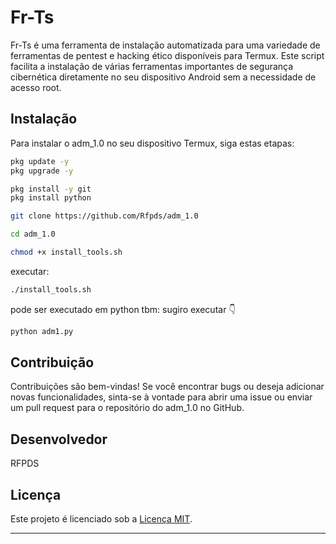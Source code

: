 # Fr-Ts

Fr-Ts é uma ferramenta de instalação automatizada para uma variedade de ferramentas de pentest e hacking ético disponíveis para Termux. Este script facilita a instalação de várias ferramentas importantes de segurança cibernética diretamente no seu dispositivo Android sem a necessidade de acesso root.

## Instalação

Para instalar o adm_1.0 no seu dispositivo Termux, siga estas etapas:
 ```bash
pkg update -y
pkg upgrade -y
 ```
 ```bash
pkg install -y git
pkg install python
```
```bash
git clone https://github.com/Rfpds/adm_1.0
```
```bash
cd adm_1.0
```
```bash
chmod +x install_tools.sh
```
executar:
```bash
./install_tools.sh
```
pode ser executado em python tbm:
sugiro executar 👇
```bash
python adm1.py
```

## Contribuição

Contribuições são bem-vindas! Se você encontrar bugs ou deseja adicionar novas funcionalidades, sinta-se à vontade para abrir uma issue ou enviar um pull request para o repositório do adm_1.0 no GitHub.

## Desenvolvedor
RFPDS

## Licença

Este projeto é licenciado sob a [Licença MIT](https://opensource.org/licenses/MIT).

---